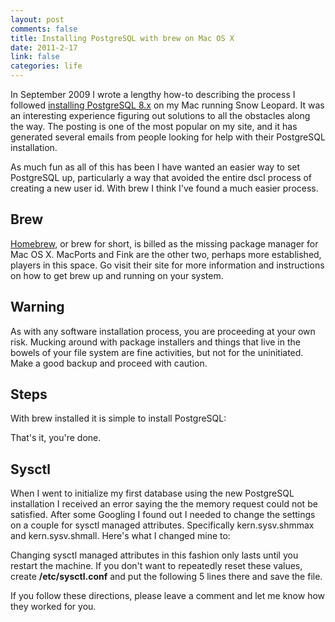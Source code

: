 ```yaml
--- 
layout: post
comments: false
title: Installing PostgreSQL with brew on Mac OS X
date: 2011-2-17
link: false
categories: life
---
```

In September 2009 I wrote a lengthy how-to describing the process I followed <a title="Installing PostgreSQL on Snow Leopard (Mac OS x 10.6)" href="http://zanshin.net/2009/09/07/installing-postgresql-on-mac-10-6-snow-leopard/" target="_self">installing PostgreSQL 8.x</a> on my Mac running Snow Leopard. It was an interesting experience figuring out solutions to all the obstacles along the way. The posting is one of the most popular on my site, and it has generated several emails from people looking for help with their PostgreSQL installation.

As much fun as all of this has been I have wanted an easier way to set PostgreSQL up, particularly a way that avoided the entire dscl process of creating a new user id. With brew I think I've found a much easier process.
## Brew
<a title="Homebrew" href="http://mxcl.github.com/homebrew/" target="_blank">Homebrew</a>, or brew for short, is billed as the missing package manager for Mac OS X. MacPorts and Fink are the other two, perhaps more established, players in this space. Go visit their site for more information and instructions on how to get brew up and running on your system.
## Warning
As with any software installation process, you are proceeding at your own risk. Mucking around with package installers and things that live in the bowels of your file system are fine activities, but not for the uninitiated. Make a good backup and proceed with caution.
## Steps
With brew installed it is simple to install PostgreSQL:

That's it, you're done.
## Sysctl
When I went to initialize my first database using the new PostgreSQL installation I received an error saying the the memory request could not be satisfied. After some Googling I found out I needed to change the settings on a couple for sysctl managed attributes. Specifically kern.sysv.shmmax and kern.sysv.shmall. Here's what I changed mine to:

Changing sysctl managed attributes in this fashion only lasts until you restart the machine. If you don't want to repeatedly reset these values, create <strong>/etc/sysctl.conf</strong> and put the following 5 lines there and save the file.

If you follow these directions, please leave a comment and let me know how they worked for you.
